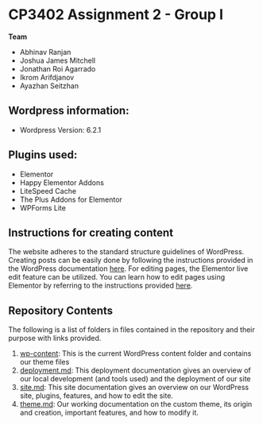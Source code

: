# CP3402 Assignment 2 - Group I


**Team**
- Abhinav Ranjan
- Joshua James Mitchell
- Jonathan Roi Agarrado	
- Ikrom Arifdjanov
- Ayazhan Seitzhan


## Wordpress information:
- Wordpress Version: 6.2.1

## Plugins used:
- Elementor
- Happy Elementor Addons
- LiteSpeed Cache
- The Plus Addons for Elementor
- WPForms Lite

## Instructions for creating content
The website adheres to the standard structure guidelines of WordPress. Creating posts can be easily done by following the instructions provided in the WordPress documentation [here](https://wordpress.org/support/article/writing-posts/). For editing pages, the Elementor live edit feature can be utilized. You can learn how to edit pages using Elementor by referring to the instructions provided [here](https://seattleu.instructure.com/courses/1578991/pages/how-to-edit-pages-with-elementor#:~:text=Editing%20with%20Elementor&text=Navigate%20to%20the%20desired%20page,correctly%20when%20editing%20inside%20Elementor.).

## Repository Contents

The following is a list of folders in files contained in the repository and their purpose with links provided.

1. [wp-content](/wp-content): This is the current WordPress content folder and contains our theme files
2. [deployment.md](deployment.md): This deployment documentation gives an overview of our local development (and tools
   used) and the deployment of our site
3. [site.md](site.md): This site documentation gives an overview on our WordPress site, plugins, features, and how to
   edit the site.
4. [theme.md](theme.md): Our working documentation on the custom theme, its origin and creation, important features, and
   how to modify it.
